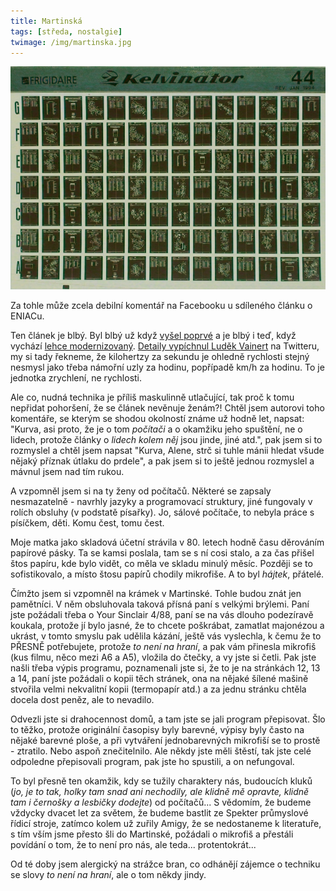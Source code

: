 ```yaml
---
title: Martinská
tags: [středa, nostalgie]
twimage: /img/martinska.jpg
---
```


![cover](/img/martinska.jpg)

Za tohle může zcela debilní komentář na Facebooku u sdíleného článku o ENIACu.

Ten článek je blbý. Byl blbý už když [vyšel poprvé](https://archiv.ihned.cz/c1-898733-pulstoleti-prvniho-pocitace) a je blbý i teď, když vychází [lehce modernizovaný](https://www.novinky.cz/internet-a-pc/hardware/clanek/pocitacovou-eru-zahajil-pred-75-lety-americky-eniac-40350944). [Detaily vypíchnul Luděk Vainert](https://twitter.com/LudekV/status/1361523425118937090) na Twitteru, my si tady řekneme, že kilohertzy za sekundu je ohledně rychlosti stejný nesmysl jako třeba námořní uzly za hodinu, popřípadě km/h za hodinu. To je jednotka zrychlení, ne rychlosti.

Ale co, nudná technika je příliš maskulinně utlačující, tak proč k tomu nepřidat pohoršení, že se článek nevěnuje ženám?! Chtěl jsem autorovi toho komentáře, se kterým se shodou okolností známe už hodně let, napsat: "Kurva, asi proto, že je o tom _počítači_ a o okamžiku jeho spuštění, ne o lidech, protože články o _lidech kolem něj_ jsou jinde, jiné atd.", pak jsem si to rozmyslel a chtěl jsem napsat "Kurva, Alene, strč si tuhle mánii hledat všude nějaký příznak útlaku do prdele", a pak jsem si to ještě jednou rozmyslel a mávnul jsem nad tím rukou. 

A vzpomněl jsem si na ty ženy od počítačů. Některé se zapsaly nesmazatelně - navrhly jazyky a programovací struktury, jiné fungovaly v rolích obsluhy (v podstatě písařky). Jo, sálové počítače, to nebyla práce s písíčkem, děti. Komu čest, tomu čest.

Moje matka jako skladová účetní strávila v 80. letech hodně času děrováním papírové pásky. Ta se kamsi poslala, tam se s ní cosi stalo, a za čas přišel štos papíru, kde bylo vidět, co měla ve skladu minulý měsíc. Později se to sofistikovalo, a místo štosu papírů chodily mikrofiše. A to byl _hájtek_, přátelé.

Čímžto jsem si vzpomněl na krámek v Martinské. Tohle budou znát jen pamětníci. V něm obsluhovala taková přísná paní s velkými brýlemi. Paní jste požádali třeba o Your Sinclair 4/88, paní se na vás dlouho podezíravě koukala, protože jí bylo jasné, že to chcete poškrábat, zamatlat majonézou a ukrást, v tomto smyslu pak udělila kázání, ještě vás vyslechla, k čemu že to PŘESNĚ potřebujete, protože _to není na hraní_, a pak vám přinesla mikrofiš (kus filmu, něco mezi A6 a A5), vložila do čtečky, a vy jste si četli. Pak jste našli třeba výpis programu, poznamenali jste si, že to je na stránkách 12, 13 a 14, paní jste požádali o kopii těch stránek, ona na nějaké šílené mašině stvořila velmi nekvalitní kopii (termopapír atd.) a za jednu stránku chtěla docela dost peněz, ale to nevadilo. 

Odvezli jste si drahocennost domů, a tam jste se jali program přepisovat. Šlo to těžko, protože originální časopisy byly barevné, výpisy byly často na nějaké barevné ploše, a při vytváření jednobarevných mikrofiší se to prostě - ztratilo. Nebo aspoň znečitelnilo. Ale někdy jste měli štěstí, tak jste celé odpoledne přepisovali program, pak jste ho spustili, a on nefungoval.

To byl přesně ten okamžik, kdy se tužily charaktery nás, budoucích kluků (_jo, je to tak, holky tam snad ani nechodily, ale klidně mě opravte, klidně tam i černošky a lesbičky dodejte_) od počítačů... S vědomím, že budeme vždycky dvacet let za světem, že budeme bastlit ze Spekter průmyslové řídicí stroje, zatímco kolem už zuřily Amigy, že se nedostaneme k literatuře, s tím vším jsme přesto šli do Martinské, požádali o mikrofiš a přestáli povídání o tom, že to není pro nás, ale teda... protentokrát...

Od té doby jsem alergický na strážce bran, co odhánějí zájemce o techniku se slovy _to není na hraní_, ale o tom někdy jindy.